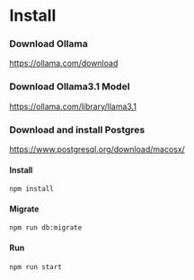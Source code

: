 # Install

### Download Ollama
https://ollama.com/download

### Download Ollama3.1 Model 
https://ollama.com/library/llama3.1

### Download and install Postgres
https://www.postgresql.org/download/macosx/

#### Install
```
npm install
```

#### Migrate
```
npm run db:migrate
```

#### Run
```
npm run start
```





